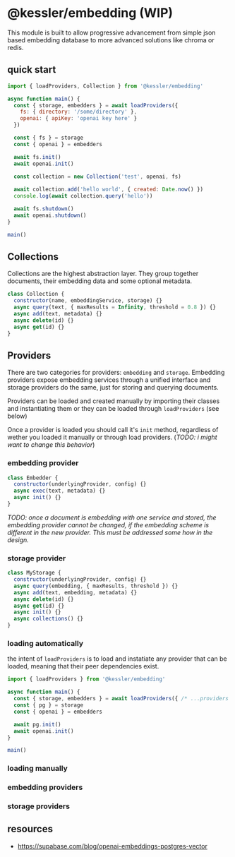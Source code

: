 # @kessler/embedding (WIP)

This module is built to allow progressive advancement from simple json based embedding database to more advanced solutions like chroma or redis.

## quick start

```js
import { loadProviders, Collection } from '@kessler/embedding'

async function main() {
  const { storage, embedders } = await loadProviders({ 
    fs: { directory: '/some/directory' },
    openai: { apiKey: 'openai key here' } 
  })

  const { fs } = storage
  const { openai } = embedders

  await fs.init()
  await openai.init()

  const collection = new Collection('test', openai, fs)
  
  await collection.add('hello world', { created: Date.now() })
  console.log(await collection.query('hello'))

  await fs.shutdown()
  await openai.shutdown()
}

main()
```

## Collections

Collections are the highest abstraction layer. They group together documents, their embedding data and some optional metadata.

```js
class Collection {
  constructor(name, embeddingService, storage) {}
  async query(text, { maxResults = Infinity, threshold = 0.8 }) {}
  async add(text, metadata) {}
  async delete(id) {}
  async get(id) {}
}
```

## Providers

There are two categories for providers: `embedding` and `storage`. Embedding providers expose embedding services through a unified interface and storage providers do the same, just for storing and querying documents.

Providers can be loaded and created manually by importing their classes and instantiating them or they can be loaded through ```loadProviders``` (see below)

Once a provider is loaded you should call it's ```init``` method, regardless of wether you loaded it manually or through load providers. (_TODO: i might want to change this behavior_)

### embedding provider

```js
class Embedder {
  constructor(underlyingProvider, config) {}
  async exec(text, metadata) {}
  async init() {}
}
```

_TODO: once a document is embedding with one service and stored, the embedding provider cannot be changed, if the embedding scheme is different in the new provider. This must be addressed some how in the design._

### storage provider

```js
class MyStorage {
  constructor(underlyingProvider, config) {}
  async query(embedding, { maxResults, threshold }) {}
  async add(text, embedding, metadata) {}
  async delete(id) {}
  async get(id) {}
  async init() {}
  async collections() {}
}
```

### loading automatically

the intent of ```loadProviders``` is to load and instatiate any provider that can be loaded, meaning that their peer dependencies exist.

```js
import { loadProviders } from '@kessler/embedding'

async function main() {
  const { storage, embedders } = await loadProviders({ /* ...providers config */ })
  const { pg } = storage
  const { openai } = embedders

  await pg.init()
  await openai.init()
}

main()
```

### loading manually

### embedding providers

### storage providers

## resources
- https://supabase.com/blog/openai-embeddings-postgres-vector
